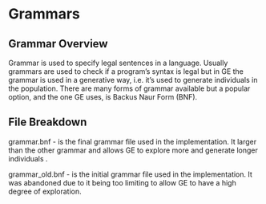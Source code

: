 # Grammars
## Grammar Overview
Grammar is used to specify legal sentences in a language. Usually grammars are used to check if a program’s syntax is legal but in GE the grammar is used in a generative way, i.e. it’s used to generate individuals in the population. There are many forms of grammar available but a popular option, and the one GE uses, is Backus Naur Form (BNF).

## File Breakdown
grammar.bnf - is the final grammar file used in the implementation. It larger than the other grammar and allows GE to explore more and generate longer individuals .

grammar_old.bnf - is the initial grammar file used in the implementation. It was abandoned due to it being too limiting to allow GE to have a high degree of exploration.
